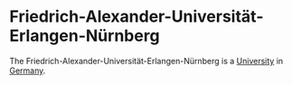 # Friedrich-Alexander-Universität-Erlangen-Nürnberg

The Friedrich-Alexander-Universität-Erlangen-Nürnberg is a [University](640005.md) in [Germany](140000025.md).
